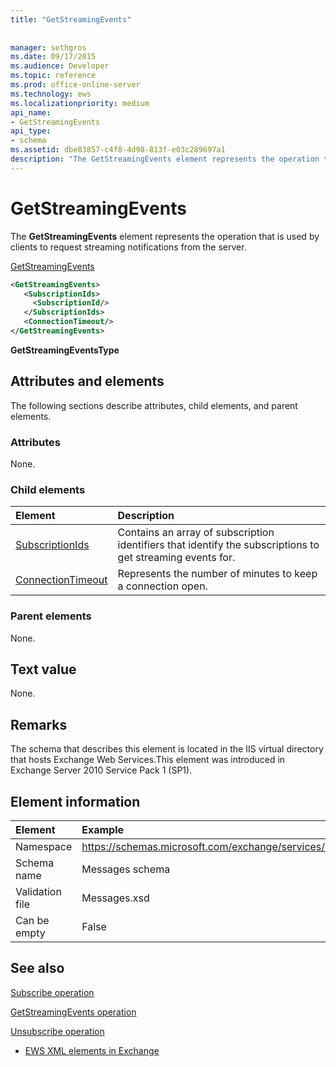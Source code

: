 ```yaml
---
title: "GetStreamingEvents"
 
 
manager: sethgros
ms.date: 09/17/2015
ms.audience: Developer
ms.topic: reference
ms.prod: office-online-server
ms.technology: ews
ms.localizationpriority: medium
api_name:
- GetStreamingEvents
api_type:
- schema
ms.assetid: dbe83857-c4f8-4d98-813f-e03c289697a1
description: "The GetStreamingEvents element represents the operation that is used by clients to request streaming notifications from the server."
---
```


# GetStreamingEvents

The **GetStreamingEvents** element represents the operation that is used by clients to request streaming notifications from the server. 
  
[GetStreamingEvents](getstreamingevents.md)
  
```XML
<GetStreamingEvents>
   <SubscriptionIds>
     <SubscriptionId/>
   </SubscriptionIds>
   <ConnectionTimeout/>
</GetStreamingEvents>
```

 **GetStreamingEventsType**
## Attributes and elements

The following sections describe attributes, child elements, and parent elements.
  
### Attributes

None.
  
### Child elements

|**Element**|**Description**|
|:-----|:-----|
|[SubscriptionIds](subscriptionids.md) <br/> |Contains an array of subscription identifiers that identify the subscriptions to get streaming events for.  <br/> |
|[ConnectionTimeout](connectiontimeout.md) <br/> |Represents the number of minutes to keep a connection open.  <br/> |
   
### Parent elements

None.
  
## Text value

None.
  
## Remarks

The schema that describes this element is located in the IIS virtual directory that hosts Exchange Web Services.This element was introduced in Exchange Server 2010 Service Pack 1 (SP1).
  
## Element information

| Element | Example |
|:-----|:-----|
|Namespace  <br/> |https://schemas.microsoft.com/exchange/services/2006/messages  <br/> |
|Schema name  <br/> |Messages schema  <br/> |
|Validation file  <br/> |Messages.xsd  <br/> |
|Can be empty  <br/> |False  <br/> |
   
## See also



[Subscribe operation](subscribe-operation.md)
  
[GetStreamingEvents operation](getstreamingevents-operation.md)
  
[Unsubscribe operation](unsubscribe-operation.md)


- [EWS XML elements in Exchange](ews-xml-elements-in-exchange.md)

